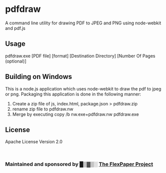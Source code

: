 pdfdraw
=======

A command line utility for drawing PDF to JPEG and PNG using node-webkit and pdf.js

Usage
-----
pdfdraw.exe [PDF file] [format] [Destination Directory] [Number Of Pages (optional)]

Building on Windows
-------------------
This is a node.js application which uses node-webkit to draw the pdf to jpeg or png. Packaging this application is done in the following manner:

1) Create a zip file of js, index.html, package.json > pdfdraw.zip<br/>
2) rename zip file to pdfdraw.nw<br/>
3) Merge by executing copy /b nw.exe+pdfdraw.nw pdfdraw.exe<br/>

License
-------------------
Apache License Version 2.0

<br/>

<h3>Maintained and sponsored by █▒▓▒░ <a href="http://flexpaper.devaldi.com/">The FlexPaper Project</a></h3>

